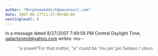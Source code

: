 ```yaml
---
author: "MorphemeAddict@wmconnect.com"
date: 2007-08-27T21:27:00+00:00
nestinglevel: 0
---
```

In a message dated 8/27/2007 7:49:58 PM Central Daylight Time, [galactonerd@yahoo.com](mailto://galactonerd@yahoo.com) writes:
mu--

>"a soweli"For that matter, "a" could be 'mu jan'.jan Setepo / stevo